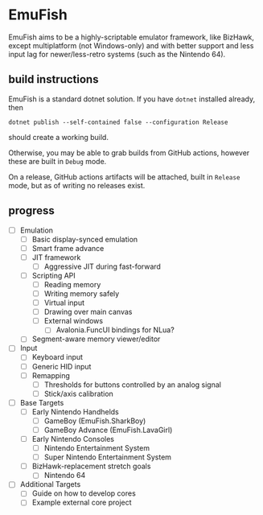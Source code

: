 ﻿# EmuFish

EmuFish aims to be a highly-scriptable emulator framework, like BizHawk, except
multiplatform (not Windows-only) and with better support and less input lag for
newer/less-retro systems (such as the Nintendo 64).

## build instructions

EmuFish is a standard dotnet solution. If you have `dotnet` installed already,
then
```
dotnet publish --self-contained false --configuration Release
```
should create a working build.

Otherwise, you may be able to grab builds from GitHub actions, however these
are built in `Debug` mode.

On a release, GitHub actions artifacts will be attached, built in `Release`
mode, but as of writing no releases exist.

## progress

- [ ] Emulation
  - [ ] Basic display-synced emulation
  - [ ] Smart frame advance
  - [ ] JIT framework
    - [ ] Aggressive JIT during fast-forward
  - [ ] Scripting API
    - [ ] Reading memory
    - [ ] Writing memory safely
    - [ ] Virtual input
    - [ ] Drawing over main canvas
    - [ ] External windows
      - [ ] Avalonia.FuncUI bindings for NLua?
  - [ ] Segment-aware memory viewer/editor
- [ ] Input
  - [ ] Keyboard input
  - [ ] Generic HID input
  - [ ] Remapping
    - [ ] Thresholds for buttons controlled by an analog signal
    - [ ] Stick/axis calibration
- [ ] Base Targets
  - [ ] Early Nintendo Handhelds
    - [ ] GameBoy (EmuFish.SharkBoy)
    - [ ] GameBoy Advance (EmuFish.LavaGirl)
  - [ ] Early Nintendo Consoles
    - [ ] Nintendo Entertainment System
    - [ ] Super Nintendo Entertainment System
  - [ ] BizHawk-replacement stretch goals
    - [ ] Nintendo 64
- [ ] Additional Targets
  - [ ] Guide on how to develop cores
  - [ ] Example external core project
